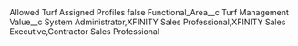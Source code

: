 <?xml version="1.0" encoding="UTF-8"?>
<CustomMetadata xmlns="http://soap.sforce.com/2006/04/metadata" xmlns:xsi="http://www.w3.org/2001/XMLSchema-instance" xmlns:xsd="http://www.w3.org/2001/XMLSchema">
    <label>Allowed Turf Assigned Profiles</label>
    <protected>false</protected>
    <values>
        <field>Functional_Area__c</field>
        <value xsi:type="xsd:string">Turf Management</value>
    </values>
    <values>
        <field>Value__c</field>
        <value xsi:type="xsd:string">System Administrator,XFINITY Sales Professional,XFINITY Sales Executive,Contractor Sales Professional</value>
    </values>
</CustomMetadata>
